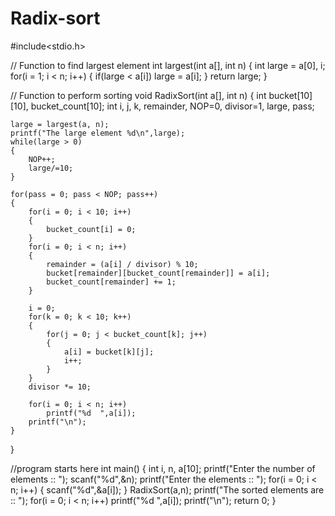 # Radix-sort
#include<stdio.h>
 
// Function to find largest element
int largest(int a[], int n)
{
    int large = a[0], i;
    for(i = 1; i < n; i++)
    {
        if(large < a[i])
            large = a[i];
    }
    return large;
}
 
// Function to perform sorting
void RadixSort(int a[], int n)
{
    int bucket[10][10], bucket_count[10];
    int i, j, k, remainder, NOP=0, divisor=1, large, pass;
 
    large = largest(a, n);
    printf("The large element %d\n",large);
    while(large > 0)
    {
        NOP++;
        large/=10;
    }
 
    for(pass = 0; pass < NOP; pass++)
    {
        for(i = 0; i < 10; i++)
        {
            bucket_count[i] = 0;
        }
        for(i = 0; i < n; i++)
        {
            remainder = (a[i] / divisor) % 10;
            bucket[remainder][bucket_count[remainder]] = a[i];
            bucket_count[remainder] += 1;
        }
 
        i = 0;
        for(k = 0; k < 10; k++)
        {
            for(j = 0; j < bucket_count[k]; j++)
            {
                a[i] = bucket[k][j];
                i++;
            }
        }
        divisor *= 10;
 
        for(i = 0; i < n; i++)
            printf("%d  ",a[i]);
        printf("\n");
    }
}
 
//program starts here
int main()
{
    int i, n, a[10];
    printf("Enter the number of elements :: ");
    scanf("%d",&n);
    printf("Enter the elements :: ");
    for(i = 0; i < n; i++)
    {
        scanf("%d",&a[i]);
    }
    RadixSort(a,n);
    printf("The sorted elements are ::  ");
    for(i = 0; i < n; i++)
        printf("%d  ",a[i]);
    printf("\n");
    return 0;
}
